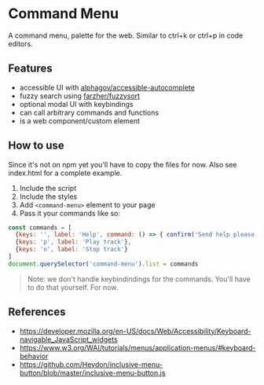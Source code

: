 # Command Menu

A command menu, palette for the web. Similar to ctrl+k or ctrl+p in code editors.

## Features

- accessible UI with [alphagov/accessible-autocomplete](https://github.com/alphagov/accessible-autocomplete)
- fuzzy search using [farzher/fuzzysort](https://github.com/farzher/fuzzysort)
- optional modal UI with keybindings
- can call arbitrary commands and functions
- is a web component/custom element

## How to use

Since it's not on npm yet you'll have to copy the files for now. Also see index.html for a complete example.

1. Include the script
2. Include the styles
3. Add `<command-menu>` element to your page
4. Pass it your commands like so:

```js
const commands = [
  {keys: '', label: 'Help', command: () => { confirm('Send help please') }},
  {keys: 'p', label: 'Play track'},
  {keys: 'n', label: 'Stop track'}
]
document.querySelector('command-menu').list = commands
```

> Note: we don't handle keybindindings for the commands. You'll have to do that yourself. For now.

## References

- https://developer.mozilla.org/en-US/docs/Web/Accessibility/Keyboard-navigable_JavaScript_widgets
- https://www.w3.org/WAI/tutorials/menus/application-menus/#keyboard-behavior
- https://github.com/Heydon/inclusive-menu-button/blob/master/inclusive-menu-button.js
